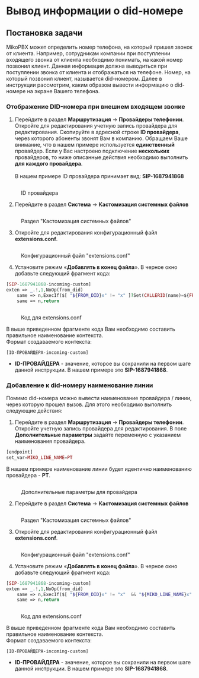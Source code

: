 # Вывод информации о did-номере

## Постановка задачи <a href="#postanovka_zadachi" id="postanovka_zadachi"></a>

MikoPBX может определить номер телефона, на который пришел звонок от клиента. Например, сотрудникам компании при поступлении входящего звонка от клиента необходимо понимать, на какой номер позвонил клиент. Данная информация должна выводиться при поступлении звонка от клиента и отображаться на телефоне. Номер, на который позвонил клиент, называется did-номером. Далее в инструкции рассмотрим, каким образом вывести информацию о did-номере на экране Вашего телефона.

### Отображение DID-номера при внешнем входящем звонке <a href="#otobrazhenie_did-nomera_pri_vneshnem_vxodjaschem_zvonke" id="otobrazhenie_did-nomera_pri_vneshnem_vxodjaschem_zvonke"></a>

1. Перейдите в раздел **Маршрутизация** → **Провайдеры телефонии**. Откройте для редактирования учетную запись провайдера для редактирования. Скопируйте в адресной строке **ID провайдера**, через которого абоненты звонят Вам в компанию. Обращаем Ваше внимание, что в нашем примере используется **единственный** провайдер. Если у Вас настроено подключение **нескольких** провайдеров, то ниже описанные действия необходимо выполнить **для каждого провайдера**.\
   \
   В нашем примере ID провайдера принимает вид: **SIP-1687941868**

<figure><img src="../../.gitbook/assets/image (12).png" alt=""><figcaption><p>ID провайдера</p></figcaption></figure>

2. Перейдите в раздел **Система** -> **Кастомизация системных файлов**

<figure><img src="../../.gitbook/assets/image (13).png" alt=""><figcaption><p>Раздел "Кастомизация системных файлов"</p></figcaption></figure>

3. Откройте для редактирования конфигурационный файл **extensions.conf**.&#x20;

<figure><img src="../../.gitbook/assets/image (14).png" alt=""><figcaption><p>Конфигурационный файл "extensions.conf"</p></figcaption></figure>

4. Установите режим «**Добавлять в конец файла**». В черное окно добавьте следующий фрагмент кода:

```php
[SIP-1687941868-incoming-custom]
exten => _.!,1,NoOp(from_did)
    same => n,ExecIf($[ "${FROM_DID}x" != "x" ]?Set(CALLERID(name)=${FROM_DID}))
    same => n,return
```

<figure><img src="../../.gitbook/assets/codeForExtensionsconf.png" alt=""><figcaption><p>Код для extensions.conf</p></figcaption></figure>

В выше приведенном фрагменте кода Вам необходимо составить правильное наименование контекста.\
Формат создаваемого контекста:

```
[ID-ПРОВАЙДЕРА-incoming-custom]
```

* **ID-ПРОВАЙДЕРА** - значение, которое вы сохранили на первом шаге данной инструкции. В нашем примере это **SIP-1687941868**.

### Добавление к did-номеру наименование линии <a href="#dobavlenie_k_did-nomeru_naimenovanie_linii" id="dobavlenie_k_did-nomeru_naimenovanie_linii"></a>

Помимо did-номера можно вывести наименование провайдера / линии, через которую прошел вызов. Для этого необходимо выполнить следующие действия:

1. Перейдите в раздел **Маршрутизация** → **Провайдеры телефонии**. Откройте учетную запись провайдера для редактирования. В поле **Дополнительные параметры** задайте переменную с указанием наименования провайдера.

```php
[endpoint]
set_var=MIKO_LINE_NAME=PT
```

В нашем примере наименование линии будет идентично наименованию провайдера - **PT**.

<figure><img src="../../.gitbook/assets/extraParameters (1).png" alt=""><figcaption><p>Дополнительные параметры для провайдера </p></figcaption></figure>

2. Перейдите в раздел **Система** -> **Кастомизация системных файлов**

<figure><img src="../../.gitbook/assets/image (15).png" alt=""><figcaption><p>Раздел "Кастомизация системных файлов"</p></figcaption></figure>

3. Откройте для редактирования конфигурационный файл **extensions.conf**.

<figure><img src="../../.gitbook/assets/image (16).png" alt=""><figcaption><p>Конфигурационный файл "extensions.conf"</p></figcaption></figure>

4. Установите режим «**Добавлять в конец файла**». В черное окно добавьте следующий фрагмент кода:

```php
[SIP-1687941868-incoming-custom]
exten => _.!,1,NoOp(from_did)
    same => n,ExecIf($[ "${FROM_DID}x" != "x"  && "${MIKO_LINE_NAME}x" != "x" ]?Set(CALLERID(name)=${MIKO_LINE_NAME} ${FROM_DID}))
    same => n,return	
```

<figure><img src="../../.gitbook/assets/codeForExtensionsconf2.png" alt=""><figcaption><p>Код для extensions.conf</p></figcaption></figure>

В выше приведенном фрагменте кода Вам необходимо составить правильное наименование контекста.\
Формат создаваемого контекста:

```
[ID-ПРОВАЙДЕРА-incoming-custom]
```

* **ID-ПРОВАЙДЕРА** - значение, которое вы сохранили на первом шаге данной инструкции. В нашем примере это **SIP-1687941868**.
